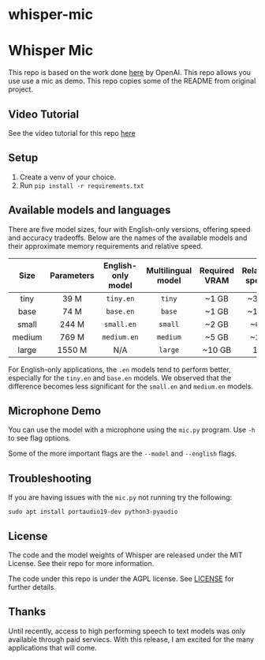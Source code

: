 # whisper-mic


# Whisper Mic
This repo is based on the work done [here](https://github.com/openai/whisper) by OpenAI.  This repo allows you use use a mic as demo. This repo copies some of the README from original project.

## Video Tutorial

See the video tutorial for this repo [here](https://www.youtube.com/watch?v=nwPaRSlDSaY)

## Setup

1. Create a venv of your choice.
2. Run ```pip install -r requirements.txt```


## Available models and languages

There are five model sizes, four with English-only versions, offering speed and accuracy tradeoffs. Below are the names of the available models and their approximate memory requirements and relative speed. 


|  Size  | Parameters | English-only model | Multilingual model | Required VRAM | Relative speed |
|:------:|:----------:|:------------------:|:------------------:|:-------------:|:--------------:|
|  tiny  |    39 M    |     `tiny.en`      |       `tiny`       |     ~1 GB     |      ~32x      |
|  base  |    74 M    |     `base.en`      |       `base`       |     ~1 GB     |      ~16x      |
| small  |   244 M    |     `small.en`     |      `small`       |     ~2 GB     |      ~6x       |
| medium |   769 M    |    `medium.en`     |      `medium`      |     ~5 GB     |      ~2x       |
| large  |   1550 M   |        N/A         |      `large`       |    ~10 GB     |       1x       |

For English-only applications, the `.en` models tend to perform better, especially for the `tiny.en` and `base.en` models. We observed that the difference becomes less significant for the `small.en` and `medium.en` models.

## Microphone Demo

You can use the model with a microphone using the ```mic.py``` program.  Use ```-h``` to see flag options.

Some of the more important flags are the ```--model``` and ```--english``` flags.

## Troubleshooting

If you are having issues with the ```mic.py``` not running try the following:
```
sudo apt install portaudio19-dev python3-pyaudio
```


## License

The code and the model weights of Whisper are released under the MIT License. See their repo for more information.

The code under this repo is under the AGPL license.  See [LICENSE](LICENSE) for further details.

## Thanks
Until recently, access to high performing speech to text models was only available through paid serviecs.  With this release, I am excited for the many applications that will come.
